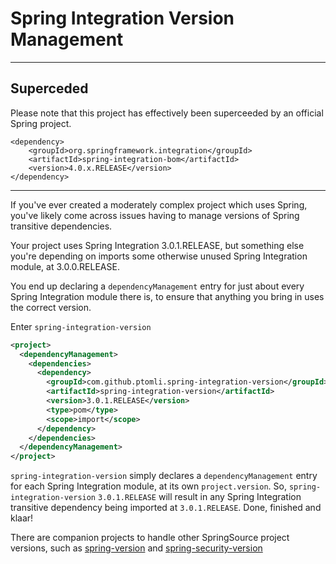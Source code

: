 # Spring Integration Version Management

----

## Superceded
Please note that this project has effectively been superceeded by an official
Spring project.

    <dependency>
	    <groupId>org.springframework.integration</groupId>
	    <artifactId>spring-integration-bom</artifactId>
	    <version>4.0.x.RELEASE</version>
    </dependency>

----

If you've ever created a moderately complex project which uses Spring, you've
likely come across issues having to manage versions of Spring transitive
dependencies.

Your project uses Spring Integration 3.0.1.RELEASE, but something else you're
depending on imports some otherwise unused Spring Integration module, at
3.0.0.RELEASE.

You end up declaring a `dependencyManagement` entry for just about every Spring
Integration module there is, to ensure that anything you bring in uses the
correct version.

Enter `spring-integration-version`

```xml
<project>
  <dependencyManagement>
    <dependencies>
      <dependency>
        <groupId>com.github.ptomli.spring-integration-version</groupId>
        <artifactId>spring-integration-version</artifactId>
        <version>3.0.1.RELEASE</version>
        <type>pom</type>
        <scope>import</scope>
      </dependency>
    </dependencies>
  </dependencyManagement>
</project>
```

`spring-integration-version` simply declares a `dependencyManagement` entry for
each Spring Integration module, at its own `project.version`. So,
`spring-integration-version` `3.0.1.RELEASE` will result in any Spring
Integration transitive dependency being imported at `3.0.1.RELEASE`. Done,
finished and klaar!

There are companion projects to handle other SpringSource project versions, such
as
[spring-version](https://github.com/ptomli/spring-version)
and
[spring-security-version](https://github.com/ptomli/spring-security-version)
